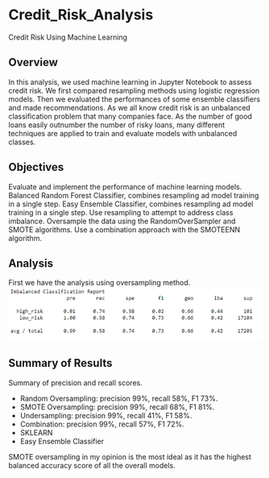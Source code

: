 # Credit_Risk_Analysis
Credit Risk Using Machine Learning

## Overview
In this analysis, we used machine learning in Jupyter Notebook to assess credit risk. We first compared resampling methods using logistic regression models. Then we evaluated the performances of some ensemble classifiers and made recommendations. As we all know credit risk is an unbalanced classification problem that many companies face. As the number of good loans easily outnumber the number of risky loans, many different techniques are applied to train and evaluate models with unbalanced classes.

## Objectives
Evaluate and implement the performance of machine learning models.
Balanced Random Forest Classifier, combines resampling ad model training in a single step.
Easy Ensemble Classifier, combines resampling ad model training in a single step.
Use resampling to attempt to address class imbalance.
Oversample the data using the RandomOverSampler and SMOTE algorithms.
Use a combination approach with the SMOTEENN algorithm.

## Analysis

First we have the analysis using oversampling method.
![image_name](https://github.com/jbates2549/Credit_Risk_Analysis/blob/main/Oversampling_classification.PNG)





## Summary of Results

Summary of precision and recall scores.
* Random Oversampling: precision 99%, recall 58%, F1 73%.
* SMOTE Oversampling: precision 99%, recall 68%, F1 81%.
* Undersampling: precision 99%, recall 41%, F1 58%.
* Combination: precision 99%, recall 57%, F1 72%.
* SKLEARN
* Easy Ensemble Classifier


SMOTE oversampling in my opinion is the most ideal as it has the highest balanced accuracy score of all the overall models.

